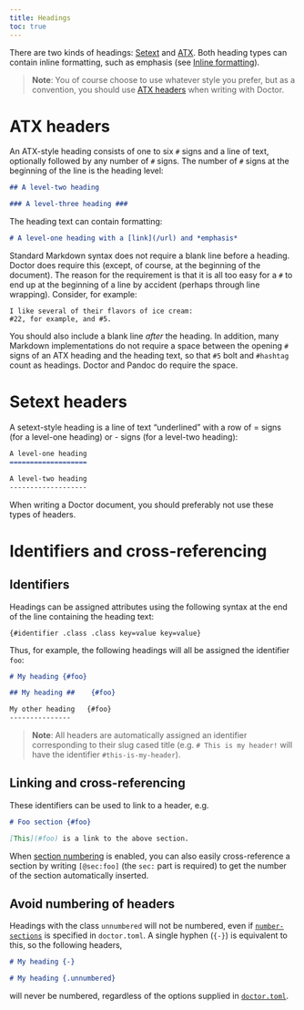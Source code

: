 ```yaml
---
title: Headings
toc: true
---
```


There are two kinds of headings: [Setext](#setext-headers) and [ATX](#atx-headers). Both heading types can contain inline formatting, such as emphasis (see [Inline formatting](inline-formatting)).

> **Note**: You of course choose to use whatever style you prefer, but as a convention, you should use [ATX headers](#atx-headers) when writing with Doctor.

# ATX headers

An ATX-style heading consists of one to six `#` signs and a line of text, optionally followed by any number of `#` signs. The number of `#` signs at the beginning of the line is the heading level:

```markdown
## A level-two heading

### A level-three heading ###
```

The heading text can contain formatting:

```markdown
# A level-one heading with a [link](/url) and *emphasis*
```

Standard Markdown syntax does not require a blank line before a heading. Doctor does require this (except, of course, at the beginning of the document). The reason for the requirement is that it is all too easy for a `#` to end up at the beginning of a line by accident (perhaps through line wrapping). Consider, for example:

```
I like several of their flavors of ice cream:
#22, for example, and #5.
```

You should also include a blank line *after* the heading. In addition, many Markdown implementations do not require a space between the opening `#` signs of an ATX heading and the heading text, so that `#5` bolt and `#hashtag` count as headings. Doctor and Pandoc do require the space.

# Setext headers

A setext-style heading is a line of text “underlined” with a row of = signs (for a level-one heading) or - signs (for a level-two heading):

```markdown
A level-one heading
===================

A level-two heading
-------------------
```

When writing a Doctor document, you should preferably not use these types of headers.

# Identifiers and cross-referencing

## Identifiers

Headings can be assigned attributes using the following syntax at the end of the line containing the heading text:

    {#identifier .class .class key=value key=value}

Thus, for example, the following headings will all be assigned the identifier `foo`:

```markdown
# My heading {#foo}

## My heading ##    {#foo}

My other heading   {#foo}
---------------
```

> **Note**: All headers are automatically assigned an identifier corresponding to their slug cased title (e.g. `# This is my header!` will have the identifier `#this-is-my-header`).

## Linking and cross-referencing

These identifiers can be used to link to a header, e.g.

```markdown
# Foo section {#foo}

[This](#foo) is a link to the above section.
```

When [section numbering](config#number-sections) is enabled, you can also easily cross-reference a section by writing `[@sec:foo]` (the `sec:` part is required) to get the number of the section automatically inserted.

## Avoid numbering of headers

Headings with the class `unnumbered` will not be numbered, even if [`number-sections`](config#number-sections) is specified in `doctor.toml`. A single hyphen (`{-}`) is equivalent to this, so the following headers,

```markdown
# My heading {-}

# My heading {.unnumbered}
```

will never be numbered, regardless of the options supplied in [`doctor.toml`](config).
